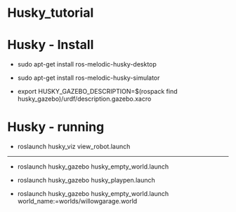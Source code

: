 # Husky_tutorial

# Husky - Install

- sudo apt-get install ros-melodic-husky-desktop

- sudo apt-get install ros-melodic-husky-simulator

- export HUSKY_GAZEBO_DESCRIPTION=$(rospack find husky_gazebo)/urdf/description.gazebo.xacro

# Husky - running

- roslaunch husky_viz view_robot.launch
----
- roslaunch husky_gazebo husky_empty_world.launch

- roslaunch husky_gazebo husky_playpen.launch

- roslaunch husky_gazebo husky_empty_world.launch world_name:=worlds/willowgarage.world
